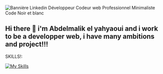 
![Bannière Linkedin Développeur Codeur web Professionnel Minimaliste Code Noir et blanc](https://github.com/user-attachments/assets/803caf9e-9e41-45e7-866c-188a94a803a0)


## Hi there 👋 i'm Abdelmalik el yahyaoui and i work to be a developper web, i have many ambitions and project!!!

SKILLS!:<p></p>
[![My Skills](https://skillicons.dev/icons?i=js,html,css)](https://skillicons.dev)




